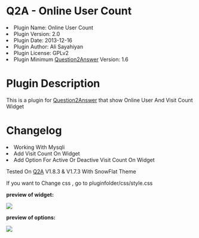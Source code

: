 # Q2A - Online User Count

<li>Plugin Name: Online User Count</li>
<li>Plugin Version: 2.0</li>
<li>Plugin Date: 2013-12-16</li>
<li>Plugin Author: Ali Sayahiyan </li>
<li>Plugin License: GPLv2</li>
<li>Plugin Minimum <a href="http://www.question2answer.org/">Question2Answer</a> Version: 1.6</li>

# Plugin Description
</p>
This is a plugin for <a href="http://www.question2answer.org/">Question2Answer</a> that show Online User And Visit Count Widget

# Changelog

<li>Working With Mysqli</li>
<li>Add Visit Count On Widget</li>
<li> Add Option For Active Or Deactive Visit Count On Widget</li>
</p>
Tested On <a href="http://www.question2answer.org/">Q2A</a> V1.8.3 & V1.7.3 With SnowFlat Theme
</p>
If you want to Change css , go to pluginfolder/css/style.css
</p>
<b>preview of widget:</b>
</p>
<img src="http://196.221.149.40/img/OnlineUserCountWidget.jpg">
</p>
</p>
</p>
<b>preview of options:</b>
</p>
<img src="http://196.221.149.40/img/OnlineUserCount.jpg">

